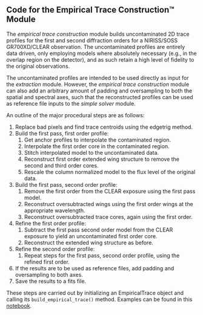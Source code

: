 ## Code for the Empirical Trace Construction&trade; Module

The *empirical trace construction* module builds uncontaminated 2D trace profiles for the first and second diffraction orders for a NIRISS/SOSS
GR700XD/CLEAR observation. The uncontaminated profiles are entirely data driven, only employing models where absolutely necessary (e.g., in the overlap region on the detector), and as such retain a high level of fidelity to the original observations.

The uncontaminated profiles are intended to be used directly as input for the *extraction* module. However, the *empirical trace construction* module can also add an arbitrary amount of padding and oversampling to both the spatial and spectral axes, such that the reconstructed profiles can be used as reference file inputs to the *simple solver* module.

An outline of the major procedural steps are as follows:
1. Replace bad pixels and find trace centroids using the edgetrig method.
2. Build the first pass, first order profile:
    1. Get anchor profiles to interpolate the contaminated region.
    2. Interpolate the first order core in the contaminated region.
    3. Stitch interpolated model to the uncontaminated data.
    4. Reconstruct first order extended wing structure to remove the second and third order cores.
    5. Rescale the column normalized model to the flux level of the original data.
3. Build the first pass, second order profile:
    1. Remove the first order from the CLEAR exposure using the first pass model.
    2. Reconstruct oversubtracted wings using the first order wings at the appropriate wavelength.
    3. Reconstruct oversubtracted trace cores, again using the first order.
4. Refine the first order profile:
    1. Subtract the first pass second order model from the CLEAR exposure to yield an uncontaminated first order core.
    2. Reconstruct the extended wing structure as before.
5. Refine the second order profile:
    1. Repeat steps for the first pass, second order profile, using the refined first order.
6. If the results are to be used as reference files, add padding and oversampling to both axes.
7. Save the results to a fits file.

These steps are carried out by initializing an EmpiricalTrace object and calling its `build_empirical_trace()` method. Examples can be found in this [notebook](https://github.com/njcuk9999/jwst-mtl/blob/master/SOSS/extract/empirical_trace/empirical_trace.ipynb).
